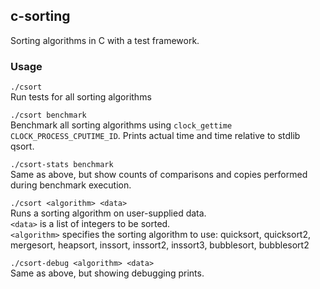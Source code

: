 ## c-sorting

Sorting algorithms in C with a test framework.

### Usage

`./csort`  
Run tests for all sorting algorithms

`./csort benchmark`  
Benchmark all sorting algorithms using `clock_gettime
CLOCK_PROCESS_CPUTIME_ID`. Prints actual time  and time relative to stdlib
qsort.

`./csort-stats benchmark`  
Same as above, but show counts of comparisons and copies performed during benchmark execution.

`./csort <algorithm> <data>`  
Runs a sorting algorithm on user-supplied data.  
`<data>` is a list of integers to be sorted.   
`<algorithm>` specifies the sorting algorithm to use:
quicksort, quicksort2, mergesort, heapsort, inssort, inssort2, inssort3, bubblesort, bubblesort2 

`./csort-debug <algorithm> <data>`  
Same as above, but showing debugging prints.
